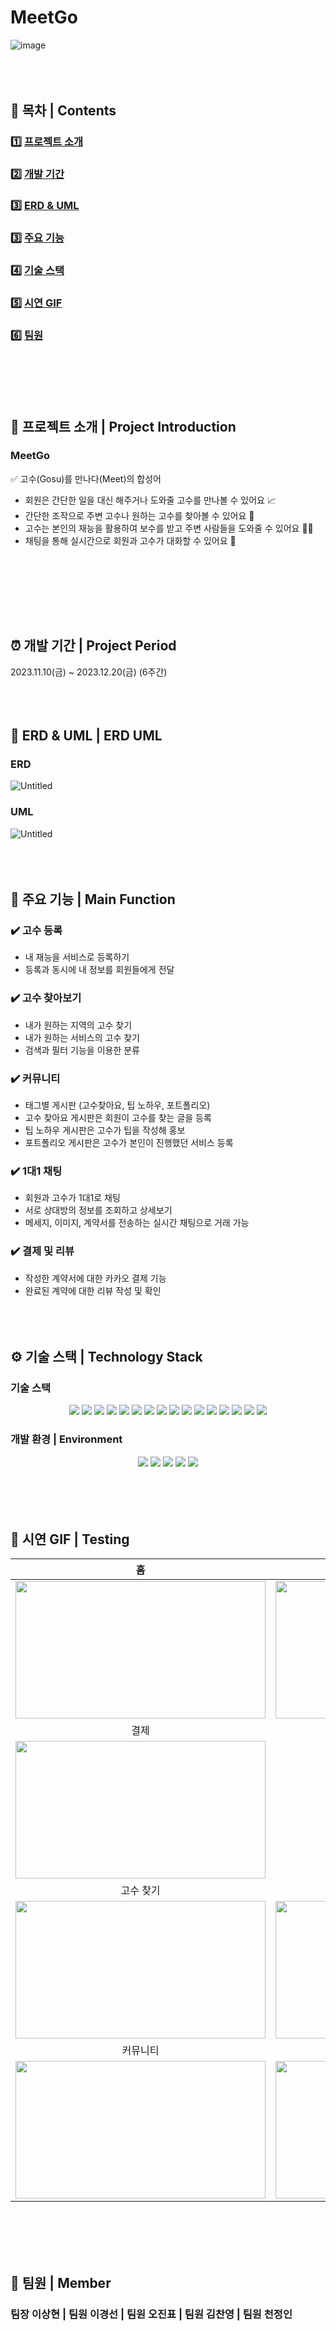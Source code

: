 # MeetGo
![image](https://www.notion.so/image/https%3A%2F%2Fprod-files-secure.s3.us-west-2.amazonaws.com%2Fce817064-49d9-49dd-be45-83b7a211b79b%2Fe7ba5e5d-f990-41a4-8721-d9637c9ff8b2%2FUntitled.png?table=block&id=52c5d1a4-f525-4e78-a4f2-eb2aa6f2832b&spaceId=ce817064-49d9-49dd-be45-83b7a211b79b&width=2000&userId=9ab21f2b-0184-4f4a-b5d0-daec64f227c6&cache=v2)
<br><br><br><br>

## 🔭 목차 | Contents
### 1️⃣ [프로젝트 소개](#-프로젝트-소개--project-introduction) <br/>
### 2️⃣ [개발 기간](#-개발-기간--project-period) <br/>
### 3️⃣ [ERD & UML](#-erd--uml--erd-uml) <br/>
### 3️⃣ [주요 기능](#-주요-기능--main-function) <br/>
### 4️⃣ [기술 스택](#-기술-스택--technology-stack) <br/>
### 5️⃣ [시연 GIF](#-시연-gif--testing) <br/>
### 6️⃣ [팀원](#-팀원--member)
<br><br><br><br>

## 📘 프로젝트 소개 | Project Introduction
### MeetGo
✅ 고수(Gosu)를 만나다(Meet)의 합성어
- 회원은 간단한 일을 대신 해주거나 도와줄 고수를 만나볼 수 있어요 📈
- 간단한 조작으로 주변 고수나 원하는 고수를 찾아볼 수 있어요 📣
- 고수는 본인의 재능을 활용하여 보수를 받고 주변 사람들을 도와줄 수 있어요 🦸‍♂️
- 채팅을 통해 실시간으로 회원과 고수가 대화할 수 있어요 💬
<br>

<br><br><br><br>

## ⏰ 개발 기간 | Project Period
2023.11.10(금) ~ 2023.12.20(금) (6주간)
<br><br><br><br>

## 🌱 ERD & UML | ERD UML
### ERD
![Untitled](https://www.notion.so/image/https%3A%2F%2Fprod-files-secure.s3.us-west-2.amazonaws.com%2Fce817064-49d9-49dd-be45-83b7a211b79b%2F49545777-6b72-4beb-949a-041b661afa78%2FUntitled.png?table=block&id=82d49cb4-95c7-4097-a826-c0e2e95ec45b&spaceId=ce817064-49d9-49dd-be45-83b7a211b79b&width=2000&userId=9ab21f2b-0184-4f4a-b5d0-daec64f227c6&cache=v2)
### UML
![Untitled](https://www.notion.so/image/https%3A%2F%2Fprod-files-secure.s3.us-west-2.amazonaws.com%2Fce817064-49d9-49dd-be45-83b7a211b79b%2Faf67d12c-1378-4342-b27c-a228f79d1a82%2FUntitled.png?table=block&id=478bfeaf-d3be-4775-b91c-a5ee6fdf05e6&spaceId=ce817064-49d9-49dd-be45-83b7a211b79b&width=2000&userId=9ab21f2b-0184-4f4a-b5d0-daec64f227c6&cache=v2)
<br><br><br><br>

## 🌱 주요 기능 | Main Function
### ✔️ 고수 등록
  - 내 재능을 서비스로 등록하기
  - 등록과 동시에 내 정보를 회원들에게 전달

### ✔️ 고수 찾아보기
  - 내가 원하는 지역의 고수 찾기
  - 내가 원하는 서비스의 고수 찾기
  - 검색과 필터 기능을 이용한 분류

### ✔️ 커뮤니티
  - 태그별 게시판 (고수찾아요, 팁 노하우, 포트폴리오)
  - 고수 찾아요 게시판은 회원이 고수를 찾는 글을 등록
  - 팁 노하우 게시판은 고수가 팁을 작성해 홍보
  - 포트폴리오 게시판은 고수가 본인이 진행했던 서비스 등록
  
### ✔️ 1대1 채팅
  - 회원과 고수가 1대1로 채팅
  - 서로 상대방의 정보를 조회하고 상세보기
  - 메세지, 이미지, 계약서를 전송하는 실시간 채팅으로 거래 가능

### ✔️ 결제 및 리뷰
 - 작성한 계약서에 대한 카카오 결제 기능
 - 완료된 계약에 대한 리뷰 작성 및 확인
<br><br><br><br>

## ⚙ 기술 스택 | Technology Stack
### 기술 스택
<div align=center> 
  <img src="https://img.shields.io/badge/java-007396?style=for-the-badge&logo=java&logoColor=white"> 
  <img src="https://img.shields.io/badge/spring-6DB33F?style=for-the-badge&logo=spring&logoColor=white"> 
  <img src="https://img.shields.io/badge/html5-E34F26?style=for-the-badge&logo=html5&logoColor=white"> 
  <img src="https://img.shields.io/badge/css-1572B6?style=for-the-badge&logo=css3&logoColor=white"> 
  <img src="https://img.shields.io/badge/javascript-F7DF1E?style=for-the-badge&logo=javascript&logoColor=black"> 
  <img src="https://img.shields.io/badge/jquery-0769AD?style=for-the-badge&logo=jquery&logoColor=white">
  <img src="https://img.shields.io/badge/oracle-F80000?style=for-the-badge&logo=oracle&logoColor=white"> 
  <img src="https://img.shields.io/badge/bootstrap-7952B3?style=for-the-badge&logo=bootstrap&logoColor=white">
  <img src="https://img.shields.io/badge/aws s3-232F3E?style=for-the-badge&logo=amazonaws&logoColor=white"> 
  <img src="https://img.shields.io/badge/apache tomcat-F8DC75?style=for-the-badge&logo=apachetomcat&logoColor=white">
  <img src="https://img.shields.io/badge/github-181717?style=for-the-badge&logo=github&logoColor=white">
  <img src="https://img.shields.io/badge/jsp-004027?style=for-the-badge&logo=jameson&logoColor=white">
  <img src="https://img.shields.io/badge/socket-010101?style=for-the-badge&logo=socketdotio&logoColor=white">
  <img src="https://img.shields.io/badge/mybatis-0C0C0E?style=for-the-badge&logo=bookmyshow&logoColor=white">
  <img src="https://img.shields.io/badge/swiper-6332F6?style=for-the-badge&logo=swiper&logoColor=white">
  <img src="https://img.shields.io/badge/KakaoTalk-FFCD00?style=for-the-badge&logo=KakaoTalk&logoColor=white">
</div>

### 개발 환경 | Environment
<div align=center> 
  <img src="https://img.shields.io/badge/Visual Studio Code-007ACC?style=for-the-badge&logo=Visual Studio Code&logoColor=white">
  <img src="https://img.shields.io/badge/IntelliJ IDEA-000000?style=for-the-badge&logo=IntelliJ IDEA&logoColor=white">
  <img src="https://img.shields.io/badge/eclipseide-2C2255?style=for-the-badge&logo=eclipseide&logoColor=white">
  <img src="https://img.shields.io/badge/Github-181717?style=for-the-badge&logo=Github&logoColor=white">
  <img src="https://img.shields.io/badge/slack-4A154B?style=for-the-badge&logo=slack&logoColor=white">
</div>
<br><br><br><br>

## 🎥 시연 GIF | Testing

|홈|일반회원 마이페이지|
|:---:|:---:|
|<img src="https://ifh.cc/g/G0OGDp.gif" width="400px" height="220px">|<img src="https://ifh.cc/g/yAayFm.gif" width="400px" height="220px">|
|결제 |ㅋㅋ|
|<img src="https://drive.google.com/uc?export=view&id=1THroNMBE1XU-54mLHoLuJJ5pcsBNmgwc" width="400px" height="220px">||
|고수 찾기|고수회원 마이페이지|
|<img src="https://ifh.cc/g/VBcKOt.gif" width="400px" height="220px">|<img src="https://ifh.cc/g/LjCwFw.gif" width="400px" height="220px">|
|커뮤니티|채팅|
|<img src="https://ifh.cc/g/mRCM5L.gif" width="400px" height="220px">|<img src="https://ifh.cc/g/byBjtz.gif" width="400px" height="220px">|
<br><br><br><br>

## 🙂 팀원 | Member
### 팀장 이상현 | 팀원 이경선 | 팀원 오진표 | 팀원 김찬영 | 팀원 천정인 
